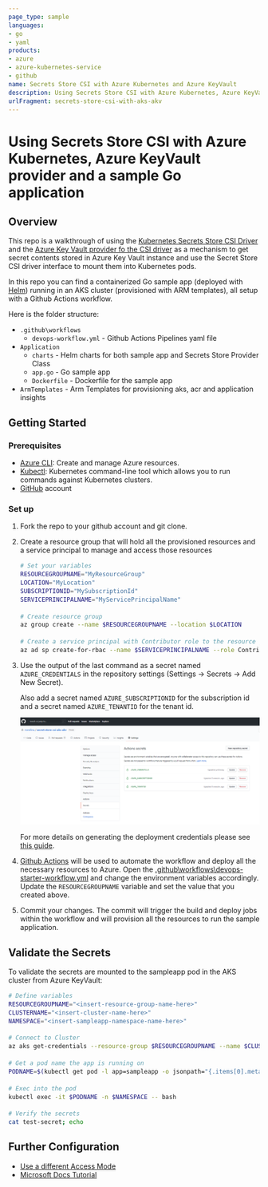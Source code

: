 ```yaml
---
page_type: sample
languages:
- go
- yaml
products:
- azure
- azure-kubernetes-service
- github
name: Secrets Store CSI with Azure Kubernetes and Azure KeyVault
description: Using Secrets Store CSI with Azure Kubernetes, Azure KeyVault provider and a sample Go application
urlFragment: secrets-store-csi-with-aks-akv
---
```


# Using Secrets Store CSI with Azure Kubernetes, Azure KeyVault provider and a sample Go application

## Overview

This repo is a walkthrough of using the [Kubernetes Secrets Store CSI Driver](https://secrets-store-csi-driver.sigs.k8s.io/) and the [Azure Key Vault provider fo the CSI driver](https://azure.github.io/secrets-store-csi-driver-provider-azure/) as a mechanism to get secret contents stored in Azure Key Vault instance and use the Secret Store CSI driver interface to mount them into Kubernetes pods.

In this repo you can find a containerized Go sample app (deployed with [Helm](https://helm.sh/)) running in an AKS cluster (provisioned with ARM templates), all setup with a Github Actions workflow.

Here is the folder structure:

- `.github\workflows`
  - `devops-workflow.yml` - Github Actions Pipelines yaml file
- `Application`
  - `charts` - Helm charts for both sample app and Secrets Store Provider Class
  - `app.go` - Go sample app
  - `Dockerfile` - Dockerfile for the sample app
- `ArmTemplates` - Arm Templates for provisioning aks, acr and application insights

## Getting Started

### Prerequisites

- [Azure CLI](https://docs.microsoft.com/en-us/cli/azure/install-azure-cli?view=azure-cli-latest): Create and manage Azure resources.
- [Kubectl](https://kubernetes.io/docs/tasks/tools/install-kubectl/): Kubernetes command-line tool which allows you to run commands against Kubernetes clusters.
- [GitHub](https://github.com/) account

### Set up

1. Fork the repo to your github account and git clone.
2. Create a resource group that will hold all the provisioned resources and a service principal to manage and access those resources

    ```bash
    # Set your variables
    RESOURCEGROUPNAME="MyResourceGroup"
    LOCATION="MyLocation"
    SUBSCRIPTIONID="MySubscriptionId"
    SERVICEPRINCIPALNAME="MyServicePrincipalName"

    # Create resource group
    az group create --name $RESOURCEGROUPNAME --location $LOCATION

    # Create a service principal with Contributor role to the resource group
    az ad sp create-for-rbac --name $SERVICEPRINCIPALNAME --role Contributor --scopes /subscriptions/$SUBSCRIPTIONID/resourceGroups/$RESOURCEGROUPNAME --sdk-auth
    ```

3. Use the output of the last command as a secret named `AZURE_CREDENTIALS` in the repository settings (Settings -> Secrets -> Add New Secret).

    Also add a secret named `AZURE_SUBSCRIPTIONID` for the subscription id and a secret named `AZURE_TENANTID` for the tenant id.

    ![action-secrets](./assets/action_secrets.png)

    For more details on generating the deployment credentials please see [this guide](https://docs.microsoft.com/en-us/azure/azure-resource-manager/templates/deploy-github-actions#generate-deployment-credentials).

4. [Github Actions](https://docs.github.com/en/actions) will be used to automate the workflow and deploy all the necessary resources to Azure. Open the [.github\workflows\devops-starter-workflow.yml](.github\workflows\devops-starter-workflow.yml) and change the environment variables accordingly. Update the `RESOURCEGROUPNAME` variable and set the value that you created above.

5. Commit your changes. The commit will trigger the build and deploy jobs within the workflow and will provision all the resources to run the sample application.

## Validate the Secrets

To validate the secrets are mounted to the sampleapp pod in the AKS cluster from Azure KeyVault:

```bash
# Define variables
RESOURCEGROUPNAME="<insert-resource-group-name-here>"
CLUSTERNAME="<insert-cluster-name-here>"
NAMESPACE="<insert-sampleapp-namespace-name-here>"

# Connect to Cluster
az aks get-credentials --resource-group $RESOURCEGROUPNAME --name $CLUSTERNAME

# Get a pod name the app is running on
PODNAME=$(kubectl get pod -l app=sampleapp -o jsonpath="{.items[0].metadata.name}" -n $NAMESPACE)

# Exec into the pod
kubectl exec -it $PODNAME -n $NAMESPACE -- bash

# Verify the secrets
cat test-secret; echo
```

## Further Configuration

- [Use a different Access Mode](https://azure.github.io/secrets-store-csi-driver-provider-azure/configurations/identity-access-modes/)
- [Microsoft Docs Tutorial](https://docs.microsoft.com/en-us/azure/key-vault/general/key-vault-integrate-kubernetes)
